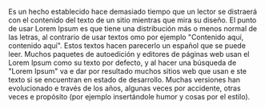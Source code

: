 Es un hecho establecido hace demasiado tiempo que un lector se distraerá con el contenido del texto
 de un sitio mientras que mira su diseño. El punto de usar Lorem Ipsum es que tiene 
 una distribución más o menos normal de las letras, al contrario de usar textos 
 omo por ejemplo "Contenido aquí, contenido aquí". Estos textos hacen parecerlo 
 un español que se puede leer. Muchos paquetes de autoedición y editores de 
 páginas web usan el Lorem Ipsum como su texto por defecto, y al hacer una 
 búsqueda de "Lorem Ipsum" va e dar por resultado muchos sitios web que usan e
 ste texto si se encuentran en estado de desarrollo. Muchas versiones han 
 evolucionado e través de los años, algunas veces por accidente, otras 
 veces e propósito (por ejemplo insertándole humor y cosas por el estilo).
 